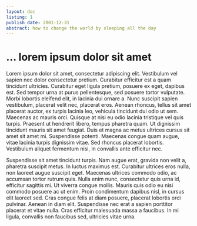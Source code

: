 ```yaml
---
layout: doc
listing: 1
publish_date: 2001-12-31
abstract: how to change the world by sleeping all the day
---
```


# ... lorem ipsum dolor sit amet

Lorem ipsum dolor sit amet, consectetur adipiscing elit. Vestibulum vel sapien nec dolor consectetur pretium. Curabitur efficitur est a quam tincidunt ultricies. Curabitur eget ligula pretium, posuere ex eget, dapibus est. Sed tempor urna at purus pellentesque, sed posuere tortor vulputate. Morbi lobortis eleifend elit, in lacinia dui ornare a. Nunc suscipit sapien vestibulum, placerat velit nec, placerat eros. Aenean rhoncus, tellus sit amet placerat auctor, ex turpis lacinia leo, vehicula tincidunt dui odio ut sem. Maecenas ac mauris orci. Quisque at nisi eu odio lacinia tristique vel quis turpis. Praesent ut hendrerit libero, tempus pharetra quam. Ut dignissim tincidunt mauris sit amet feugiat. Duis et magna ac metus ultrices cursus sit amet sit amet mi. Suspendisse potenti. Maecenas congue quam augue, vitae lacinia turpis dignissim vitae. Sed rhoncus placerat lobortis. Vestibulum aliquet fermentum nisi, in convallis ante efficitur nec.

Suspendisse sit amet tincidunt turpis. Nam augue erat, gravida non velit a, pharetra suscipit metus. In luctus maximus est. Curabitur ultrices eros nulla, non laoreet augue suscipit eget. Maecenas ultrices commodo odio, ac accumsan tortor rutrum quis. Nulla enim nunc, consectetur quis urna id, efficitur sagittis mi. Ut viverra congue mollis. Mauris quis odio eu nisi commodo posuere ac ut enim. Proin condimentum dapibus nisl, in cursus elit laoreet sed. Cras congue felis at diam posuere, placerat lobortis orci pulvinar. Aenean in diam elit. Suspendisse nec erat a sapien porttitor placerat et vitae nulla. Cras efficitur malesuada massa a faucibus. In mi ligula, convallis non faucibus sed, ultricies vitae urna.